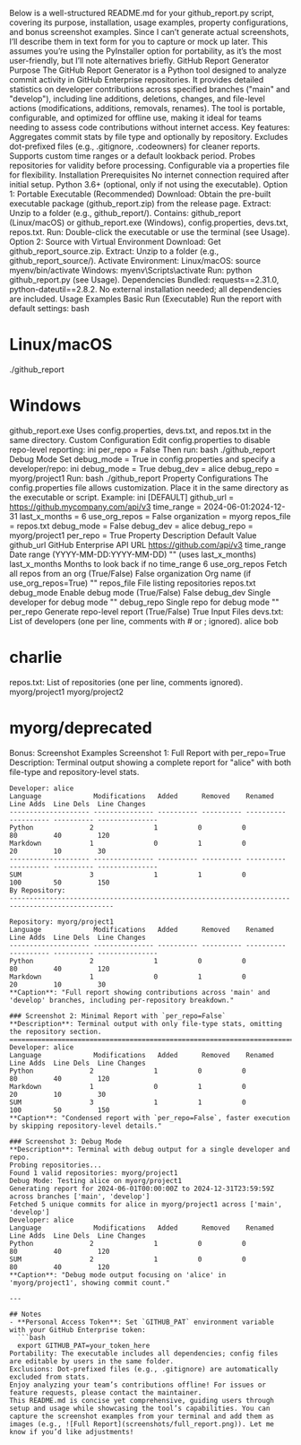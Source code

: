 Below is a well-structured README.md for your github_report.py script, covering its purpose, installation, usage examples, property configurations, and bonus screenshot examples. Since I can’t generate actual screenshots, I’ll describe them in text form for you to capture or mock up later. This assumes you’re using the PyInstaller option for portability, as it’s the most user-friendly, but I’ll note alternatives briefly.
GitHub Report Generator
Purpose
The GitHub Report Generator is a Python tool designed to analyze commit activity in GitHub Enterprise repositories. It provides detailed statistics on developer contributions across specified branches ("main" and "develop"), including line additions, deletions, changes, and file-level actions (modifications, additions, removals, renames). The tool is portable, configurable, and optimized for offline use, making it ideal for teams needing to assess code contributions without internet access.
Key features:
Aggregates commit stats by file type and optionally by repository.
Excludes dot-prefixed files (e.g., .gitignore, .codeowners) for cleaner reports.
Supports custom time ranges or a default lookback period.
Probes repositories for validity before processing.
Configurable via a properties file for flexibility.
Installation
Prerequisites
No internet connection required after initial setup.
Python 3.6+ (optional, only if not using the executable).
Option 1: Portable Executable (Recommended)
Download: Obtain the pre-built executable package (github_report.zip) from the release page.
Extract: Unzip to a folder (e.g., github_report/).
Contains: github_report (Linux/macOS) or github_report.exe (Windows), config.properties, devs.txt, repos.txt.
Run: Double-click the executable or use the terminal (see Usage).
Option 2: Source with Virtual Environment
Download: Get github_report_source.zip.
Extract: Unzip to a folder (e.g., github_report_source/).
Activate Environment:
Linux/macOS: source myenv/bin/activate
Windows: myenv\Scripts\activate
Run: python github_report.py (see Usage).
Dependencies
Bundled: requests==2.31.0, python-dateutil==2.8.2.
No external installation needed; all dependencies are included.
Usage Examples
Basic Run (Executable)
Run the report with default settings:
bash
# Linux/macOS
./github_report

# Windows
github_report.exe
Uses config.properties, devs.txt, and repos.txt in the same directory.
Custom Configuration
Edit config.properties to disable repo-level reporting:
ini
per_repo = False
Then run:
bash
./github_report
Debug Mode
Set debug_mode = True in config.properties and specify a developer/repo:
ini
debug_mode = True
debug_dev = alice
debug_repo = myorg/project1
Run:
bash
./github_report
Property Configurations
The config.properties file allows customization. Place it in the same directory as the executable or script. Example:
ini
[DEFAULT]
github_url = https://github.mycompany.com/api/v3
time_range = 2024-06-01:2024-12-31
last_x_months = 6
use_org_repos = False
organization = myorg
repos_file = repos.txt
debug_mode = False
debug_dev = alice
debug_repo = myorg/project1
per_repo = True
Property
Description
Default Value
github_url
GitHub Enterprise API URL
https://github.com/api/v3
time_range
Date range (YYYY-MM-DD:YYYY-MM-DD)
"" (uses last_x_months)
last_x_months
Months to look back if no time_range
6
use_org_repos
Fetch all repos from an org (True/False)
False
organization
Org name (if use_org_repos=True)
""
repos_file
File listing repositories
repos.txt
debug_mode
Enable debug mode (True/False)
False
debug_dev
Single developer for debug mode
""
debug_repo
Single repo for debug mode
""
per_repo
Generate repo-level report (True/False)
True
Input Files
devs.txt: List of developers (one per line, comments with # or ; ignored).
alice
bob
# charlie
repos.txt: List of repositories (one per line, comments ignored).
myorg/project1
myorg/project2
# myorg/deprecated
Bonus: Screenshot Examples
Screenshot 1: Full Report with per_repo=True
Description: Terminal output showing a complete report for "alice" with both file-type and repository-level stats.
```
Developer: alice
Language             Modifications   Added      Removed    Renamed    Line Adds  Line Dels  Line Changes
-------------------- --------------- ---------- ---------- ---------- ---------- ---------- ---------------
Python              2               1          0          0          80         40         120
Markdown            1               0          1          0          20         10         30
-------------------- --------------- ---------- ---------- ---------- ---------- ---------- ---------------
SUM                 3               1          1          0          100        50         150            
By Repository:
------------------------------------------------------------------------------------------------

Repository: myorg/project1
Language             Modifications   Added      Removed    Renamed    Line Adds  Line Dels  Line Changes   
-------------------- --------------- ---------- ---------- ---------- ---------- ---------- ---------------
Python              2               1          0          0          80         40         120            
Markdown            1               0          1          0          20         10         30             
**Caption**: "Full report showing contributions across 'main' and 'develop' branches, including per-repository breakdown."

### Screenshot 2: Minimal Report with `per_repo=False`
**Description**: Terminal output with only file-type stats, omitting the repository section.
====================================================================================================
Developer: alice
Language             Modifications   Added      Removed    Renamed    Line Adds  Line Dels  Line Changes   
Python              2               1          0          0          80         40         120
Markdown            1               0          1          0          20         10         30             
SUM                 3               1          1          0          100        50         150            
**Caption**: "Condensed report with `per_repo=False`, faster execution by skipping repository-level details."

### Screenshot 3: Debug Mode
**Description**: Terminal with debug output for a single developer and repo.
Probing repositories...
Found 1 valid repositories: myorg/project1
Debug Mode: Testing alice on myorg/project1
Generating report for 2024-06-01T00:00:00Z to 2024-12-31T23:59:59Z across branches ['main', 'develop']
Fetched 5 unique commits for alice in myorg/project1 across ['main', 'develop']
Developer: alice
Language             Modifications   Added      Removed    Renamed    Line Adds  Line Dels  Line Changes   
Python              2               1          0          0          80         40         120            
SUM                 2               1          0          0          80         40         120            
**Caption**: "Debug mode output focusing on 'alice' in 'myorg/project1', showing commit count."

---

## Notes
- **Personal Access Token**: Set `GITHUB_PAT` environment variable with your GitHub Enterprise token:
  ```bash
  export GITHUB_PAT=your_token_here
Portability: The executable includes all dependencies; config files are editable by users in the same folder.
Exclusions: Dot-prefixed files (e.g., .gitignore) are automatically excluded from stats.
Enjoy analyzing your team’s contributions offline! For issues or feature requests, please contact the maintainer.
This README.md is concise yet comprehensive, guiding users through setup and usage while showcasing the tool’s capabilities. You can capture the screenshot examples from your terminal and add them as images (e.g., ![Full Report](screenshots/full_report.png)). Let me know if you’d like adjustments!
